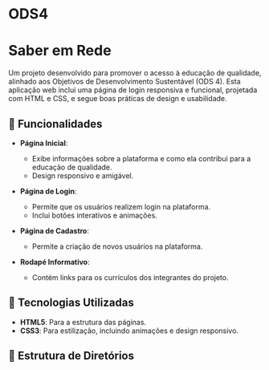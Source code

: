 # ODS4
# Saber em Rede

Um projeto desenvolvido para promover o acesso à educação de qualidade, alinhado aos Objetivos de Desenvolvimento Sustentável (ODS 4). Esta aplicação web inclui uma página de login responsiva e funcional, projetada com HTML e CSS, e segue boas práticas de design e usabilidade.

## 🚀 Funcionalidades

- **Página Inicial**:
  - Exibe informações sobre a plataforma e como ela contribui para a educação de qualidade.
  - Design responsivo e amigável.

- **Página de Login**:
  - Permite que os usuários realizem login na plataforma.
  - Inclui botões interativos e animações.

- **Página de Cadastro**:
  - Permite a criação de novos usuários na plataforma.

- **Rodapé Informativo**:
  - Contém links para os currículos dos integrantes do projeto.

## 🎨 Tecnologias Utilizadas

- **HTML5**: Para a estrutura das páginas.
- **CSS3**: Para estilização, incluindo animações e design responsivo.

## 📂 Estrutura de Diretórios


